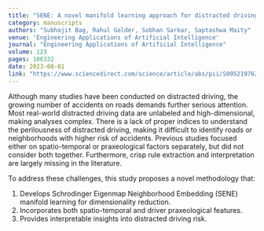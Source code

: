 ```yaml
---
title: "SENE: A novel manifold learning approach for distracted driving analysis with spatio-temporal and driver praxeological features"
category: manuscripts
authors: "Subhajit Bag, Rahul Golder, Sobhan Sarkar, Saptashwa Maity"
venue: 'Engineering Applications of Artificial Intelligence'
journal: "Engineering Applications of Artificial Intelligence"
volume: 123
pages: 106332
date: 2023-08-01
link: "https://www.sciencedirect.com/science/article/abs/pii/S095219762300516X" 
---
```




Although many studies have been conducted on distracted driving, the growing number of accidents on roads demands further serious attention. Most real-world distracted driving data are unlabeled and high-dimensional, making analyses complex. There is a lack of proper indices to understand the perilousness of distracted driving, making it difficult to identify roads or neighborhoods with higher risk of accidents. Previous studies focused either on spatio-temporal or praxeological factors separately, but did not consider both together. Furthermore, crisp rule extraction and interpretation are largely missing in the literature.  

To address these challenges, this study proposes a novel methodology that:
1. Develops Schrodinger Eigenmap Neighborhood Embedding (SENE) manifold learning for dimensionality reduction.
2. Incorporates both spatio-temporal and driver praxeological features.
3. Provides interpretable insights into distracted driving risk.

